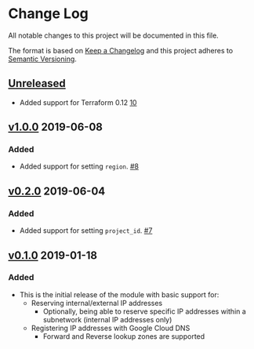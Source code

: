 # Change Log

All notable changes to this project will be documented in this file.

The format is based on [Keep a Changelog](http://keepachangelog.com/) and this
project adheres to [Semantic Versioning](http://semver.org/).

## [Unreleased]

- Added support for Terraform 0.12 [10]

## [v1.0.0](https://github.com/terraform-google-modules/terraform-google-address/releases/tag/v1.0.0) 2019-06-08

### Added
- Added support for setting `region`. [#8](https://github.com/terraform-google-modules/terraform-google-address/pull/8)

## [v0.2.0](https://github.com/terraform-google-modules/terraform-google-address/releases/tag/v0.2.0) 2019-06-04

### Added
- Added support for setting `project_id`. [#7](https://github.com/terraform-google-modules/terraform-google-address/pull/7)

## [v0.1.0](https://github.com/terraform-google-modules/terraform-google-address/releases/tag/v0.1.0) 2019-01-18

### Added
- This is the initial release of the module with basic support for:
    - Reserving internal/external IP addresses
        - Optionally, being able to reserve specific IP addresses within a subnetwork (internal IP addresses only)
    - Registering IP addresses with Google Cloud DNS
        - Forward and Reverse lookup zones are supported

[Unreleased]: https://github.com/terraform-google-modules/terraform-google-address/compare/v1.0.0...HEAD
[10]: https://github.com/terraform-google-modules/terraform-google-address/pull/10